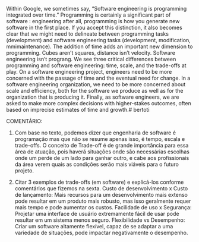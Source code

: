 Within Google, we sometimes say, “Software engineering is programming integrated over time.” Programming is certainly a significant part of software : engineering after all, programming is how you generate new software in the first place. If you accept this distinction, it also becomes clear that we might need to delineate between programming tasks (development) and software engineering tasks (development, modification, mmimaintenance). The addition of time adds an important new dimension to programming. Cubes aren’t squares, distance isn’t velocity. Software engineering isn’t prograng. We see three critical differences between programming and software engineering: time, scale, and the trade-offs at play. On a software engineering project, engineers need to be more concerned with the passage of time and the eventual need for change. In a software engineering organization, we need to be more concerned about scale and efficiency, both for the software we produce as well as for the organization that is producing it. Finally, as software engineers, we are asked to make more complex decisions with higher-stakes outcomes, often based on imprecise estimates of time and growth.# bertoti

COMENTÁRIO:
1. Com base no texto, podemos dizer que engenharia de software é programação mas que não se resume apenas isso, é tempo, escala e trade-offs. O conceito de Trade-off é de grande importância para essa área de atuação, pois haverá situações onde são necessárias escolhas onde um perde de um lado para ganhar outro, e cabe aos profissionais da área verem quais as condições serão mais viáveis para o futuro projeto.



 2. Citar 3 exemplos de trade-offs (em software) e explicá-los conforme comentários que fizemos na sexta.
    Custo de desenvolvimento x Custo de lançamento: Mais recursos para um desenvolvimento mais extenso pode resultar em um produto mais robusto, mas isso geralmente requer mais tempo e pode aumentar os custos.
    Facilidade de uso x Segurança: Projetar uma interface de usuário extremamente fácil de usar pode resultar em um sistema menos seguro.
    Flexibilidade vs Desempenho: Criar um software altamente flexível, capaz de se adaptar a uma variedade de situações, pode impactar negativamente o desempenho. 
    
